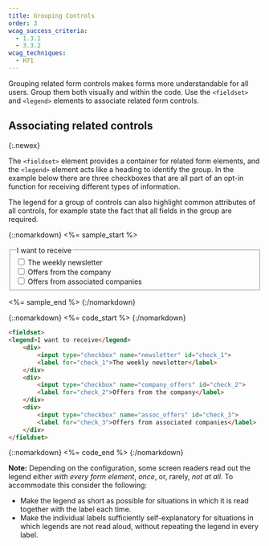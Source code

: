```yaml
---
title: Grouping Controls
order: 3
wcag_success_criteria:
  - 1.3.1
  - 3.3.2
wcag_techniques:
  - H71
---
```


Grouping related form controls makes forms more understandable for all users. Group them both visually and within the code. Use the `<fieldset>` and `<legend>` elements to associate related form controls.

## Associating related controls
{:.newex}

The `<fieldset>` element provides a container for related form elements, and the `<legend>` element acts like a heading to identify the group. In the example below there are three checkboxes that are all part of an opt-in function for receiving different types of information.

The legend for a group of controls can also highlight common attributes of all controls, for example state the fact that all fields in the group are required.

{::nomarkdown}
<%= sample_start %>

<form method="post" action="#">
<fieldset>
<legend>I want to receive</legend>
	<div>
		<input type="checkbox" name="newsletter" id="check_1"> <label for="check_1">The weekly newsletter</label>
	</div>
	<div>
		<input type="checkbox" name="company_offers" id="check_2"> <label for="check_2">Offers from the company</label>
	</div>
	<div>
		<input type="checkbox" name="assoc_offers" id="check_3"> <label for="check_3">Offers from associated companies</label>
	</div>
</fieldset>
</form>

<%= sample_end %>
{:/nomarkdown}

{::nomarkdown}
<%= code_start %>
{:/nomarkdown}

~~~ html
<fieldset>
<legend>I want to receive</legend>
	<div>
		<input type="checkbox" name="newsletter" id="check_1">
		<label for="check_1">The weekly newsletter</label>
	</div>
	<div>
		<input type="checkbox" name="company_offers" id="check_2">
		<label for="check_2">Offers from the company</label>
	</div>
	<div>
		<input type="checkbox" name="assoc_offers" id="check_3">
		<label for="check_3">Offers from associated companies</label>
	</div>
</fieldset>
~~~

{::nomarkdown}
<%= code_end %>
{:/nomarkdown}

**Note:** Depending on the configuration, some screen readers read out the legend either _with every form element_, _once_, or, rarely, _not at all_. To accommodate this consider the following:

* Make the legend as short as possible for situations in which it is read together with the label each time.
* Make the individual labels sufficiently self-explanatory for situations in which legends are not read aloud, without repeating the legend in every label.
